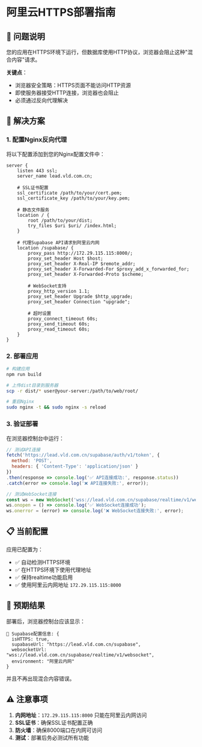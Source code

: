 # 阿里云HTTPS部署指南

## 🚨 问题说明

您的应用在HTTPS环境下运行，但数据库使用HTTP协议，浏览器会阻止这种"混合内容"请求。

**关键点**：
- 浏览器安全策略：HTTPS页面不能访问HTTP资源
- 即使服务器接受HTTP连接，浏览器也会阻止
- 必须通过反向代理解决

## 🔧 解决方案

### 1. 配置Nginx反向代理

将以下配置添加到您的Nginx配置文件中：

```nginx
server {
    listen 443 ssl;
    server_name lead.vld.com.cn;
    
    # SSL证书配置
    ssl_certificate /path/to/your/cert.pem;
    ssl_certificate_key /path/to/your/key.pem;
    
    # 静态文件服务
    location / {
        root /path/to/your/dist;
        try_files $uri $uri/ /index.html;
    }
    
    # 代理Supabase API请求到阿里云内网
    location /supabase/ {
        proxy_pass http://172.29.115.115:8000/;
        proxy_set_header Host $host;
        proxy_set_header X-Real-IP $remote_addr;
        proxy_set_header X-Forwarded-For $proxy_add_x_forwarded_for;
        proxy_set_header X-Forwarded-Proto $scheme;
        
        # WebSocket支持
        proxy_http_version 1.1;
        proxy_set_header Upgrade $http_upgrade;
        proxy_set_header Connection "upgrade";
        
        # 超时设置
        proxy_connect_timeout 60s;
        proxy_send_timeout 60s;
        proxy_read_timeout 60s;
    }
}
```

### 2. 部署应用

```bash
# 构建应用
npm run build

# 上传dist目录到服务器
scp -r dist/* user@your-server:/path/to/web/root/

# 重启Nginx
sudo nginx -t && sudo nginx -s reload
```

### 3. 验证部署

在浏览器控制台中运行：

```javascript
// 测试API连接
fetch('https://lead.vld.com.cn/supabase/auth/v1/token', {
  method: 'POST',
  headers: { 'Content-Type': 'application/json' }
})
.then(response => console.log('✅ API连接成功:', response.status))
.catch(error => console.log('❌ API连接失败:', error));

// 测试WebSocket连接
const ws = new WebSocket('wss://lead.vld.com.cn/supabase/realtime/v1/websocket');
ws.onopen = () => console.log('✅ WebSocket连接成功');
ws.onerror = (error) => console.log('❌ WebSocket连接失败:', error);
```

## 📋 当前配置

应用已配置为：
- ✅ 自动检测HTTPS环境
- ✅ 在HTTPS环境下使用代理地址
- ✅ 保持realtime功能启用
- ✅ 使用阿里云内网地址 `172.29.115.115:8000`

## 🎯 预期结果

部署后，浏览器控制台应该显示：
```
🔧 Supabase配置信息: {
  isHTTPS: true,
  supabaseUrl: "https://lead.vld.com.cn/supabase",
  websocketUrl: "wss://lead.vld.com.cn/supabase/realtime/v1/websocket",
  environment: "阿里云内网"
}
```

并且不再出现混合内容错误。

## ⚠️ 注意事项

1. **内网地址**：`172.29.115.115:8000` 只能在阿里云内网访问
2. **SSL证书**：确保SSL证书配置正确
3. **防火墙**：确保8000端口在内网可访问
4. **测试**：部署后务必测试所有功能
